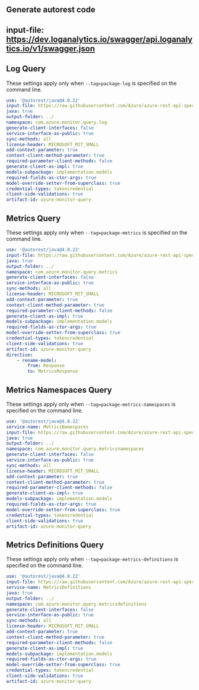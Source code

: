 ## Generate autorest code
## input-file: https://dev.loganalytics.io/swagger/api.loganalytics.io/v1/swagger.json

## Log Query 
These settings apply only when `--tag=package-log` is specified on the command line.

``` yaml $(tag) == 'package-log'
use: '@autorest/java@4.0.22'
input-file: https://raw.githubusercontent.com/Azure/azure-rest-api-specs/blob/dba6ed1f03bda88ac6884c0a883246446cc72495/specification/operationalinsights/data-plane/Microsoft.OperationalInsights/preview/2021-05-19_Preview/OperationalInsights.json
java: true
output-folder: ../
namespace: com.azure.monitor.query.log
generate-client-interfaces: false
service-interface-as-public: true
sync-methods: all
license-header: MICROSOFT_MIT_SMALL
add-context-parameter: true
context-client-method-parameter: true
required-parameter-client-methods: false 
generate-client-as-impl: true
models-subpackage: implementation.models
required-fields-as-ctor-args: true
model-override-setter-from-superclass: true
credential-types: tokencredential
client-side-validations: true
artifact-id: azure-monitor-query
```

## Metrics Query
These settings apply only when `--tag=package-metrics` is specified on the command line.

``` yaml $(tag) == 'package-metrics'
use: '@autorest/java@4.0.22'
input-file: https://raw.githubusercontent.com/Azure/azure-rest-api-specs/blob/dba6ed1f03bda88ac6884c0a883246446cc72495/specification/monitor/resource-manager/Microsoft.Insights/stable/2018-01-01/metrics_API.json
java: true
output-folder: ../
namespace: com.azure.monitor.query.metrics
generate-client-interfaces: false
service-interface-as-public: true
sync-methods: all
license-header: MICROSOFT_MIT_SMALL
add-context-parameter: true
context-client-method-parameter: true
required-parameter-client-methods: false 
generate-client-as-impl: true
models-subpackage: implementation.models
required-fields-as-ctor-args: true
model-override-setter-from-superclass: true
credential-types: tokencredential
client-side-validations: true
artifact-id: azure-monitor-query
directive:
    - rename-model:
        from: Response
        to: MetricsResponse
```

## Metrics Namespaces Query
These settings apply only when `--tag=package-metrics-namespaces` is specified on the command line.

``` yaml $(tag) == 'package-metrics-namespaces'
use: '@autorest/java@4.0.22'
service-name: MetricsNamespaces
input-file: https://raw.githubusercontent.com/Azure/azure-rest-api-specs/blob/dba6ed1f03bda88ac6884c0a883246446cc72495/specification/monitor/resource-manager/Microsoft.Insights/preview/2017-12-01-preview/metricNamespaces_API.json
java: true
output-folder: ../
namespace: com.azure.monitor.query.metricsnamespaces
generate-client-interfaces: false
service-interface-as-public: true
sync-methods: all
license-header: MICROSOFT_MIT_SMALL
add-context-parameter: true
context-client-method-parameter: true
required-parameter-client-methods: false 
generate-client-as-impl: true
models-subpackage: implementation.models
required-fields-as-ctor-args: true
model-override-setter-from-superclass: true
credential-types: tokencredential
client-side-validations: true
artifact-id: azure-monitor-query
```

## Metrics Definitions Query
These settings apply only when `--tag=package-metrics-definitions` is specified on the command line.

``` yaml $(tag) == 'package-metrics-definitions'
use: '@autorest/java@4.0.22'
input-file: https://raw.githubusercontent.com/Azure/azure-rest-api-specs/blob/dba6ed1f03bda88ac6884c0a883246446cc72495/specification/monitor/resource-manager/Microsoft.Insights/stable/2018-01-01/metricDefinitions_API.json
service-name: MetricsDefinitions
java: true
output-folder: ../
namespace: com.azure.monitor.query.metricsdefinitions
generate-client-interfaces: false
service-interface-as-public: true
sync-methods: all
license-header: MICROSOFT_MIT_SMALL
add-context-parameter: true
context-client-method-parameter: true
required-parameter-client-methods: false 
generate-client-as-impl: true
models-subpackage: implementation.models
required-fields-as-ctor-args: true
model-override-setter-from-superclass: true
credential-types: tokencredential
client-side-validations: true
artifact-id: azure-monitor-query
```
